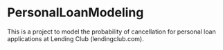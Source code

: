 # PersonalLoanModeling

This is a project to model the probability of cancellation for personal loan applications at Lending Club (lendingclub.com).
